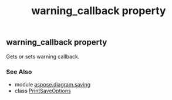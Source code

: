 ﻿---
title: warning_callback property
second_title: Aspose.Diagram for Python via .NET API References
description: 
type: docs
weight: 150
url: /python-net/aspose.diagram.saving/printsaveoptions/warning_callback/
is_root: false
---

## warning_callback property


Gets or sets warning callback.

### See Also
* module [aspose.diagram.saving](../../)
* class [PrintSaveOptions](/diagram/python-net/aspose.diagram.saving/printsaveoptions)
